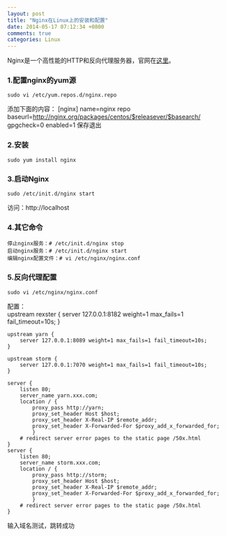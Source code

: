 ```yaml
---
layout: post
title: "Nginx在Linux上的安装和配置"
date: 2014-05-17 07:12:34 +0800
comments: true
categories: Linux
---
```

Nginx是一个高性能的HTTP和反向代理服务器，官网在[这里](http://nginx.org/)。

### 1.配置nginx的yum源 ###
    sudo vi /etc/yum.repos.d/nginx.repo
添加下面的内容：
    [nginx]
    name=nginx repo 
    baseurl=http://nginx.org/packages/centos/$releasever/$basearch/ 
    gpgcheck=0 
    enabled=1
保存退出
### 2.安装 ###
    sudo yum install nginx
 
### 3.启动Nginx ###
    sudo /etc/init.d/nginx start
访问：http://localhost
 
### 4.其它命令 ###
    停止nginx服务：# /etc/init.d/nginx stop 
    启动nginx服务：# /etc/init.d/nginx start 
    编辑nginx配置文件：# vi /etc/nginx/nginx.conf
### 5.反向代理配置 ###
    sudo vi /etc/nginx/nginx.conf
配置：  
    upstream rexster {
    	server 127.0.0.1:8182 weight=1 max_fails=1 fail_timeout=10s;
    }
    
    upstream yarn {
    	server 127.0.0.1:8089 weight=1 max_fails=1 fail_timeout=10s;
    }
    
    upstream storm {
    	server 127.0.0.1:7070 weight=1 max_fails=1 fail_timeout=10s;
    }
    
    server {
    	listen 80;
    	server_name yarn.xxx.com;
    	location / {
    		proxy_pass http://yarn;
    		proxy_set_header Host $host;
    		proxy_set_header X-Real-IP $remote_addr;
    		proxy_set_header X-Forwarded-For $proxy_add_x_forwarded_for;
    		}
    	# redirect server error pages to the static page /50x.html
    }
    server {
    	listen 80;
    	server_name storm.xxx.com;
    	location / {
    		proxy_pass http://storm;
    		proxy_set_header Host $host;
    		proxy_set_header X-Real-IP $remote_addr;
    		proxy_set_header X-Forwarded-For $proxy_add_x_forwarded_for;
    		}
    	# redirect server error pages to the static page /50x.html
    }
输入域名测试，跳转成功

